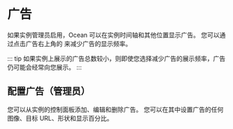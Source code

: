 # 广告

如果实例管理员启用，Ocean 可以在实例时间轴和其他位置显示广告。
您可以通过点击广告右上角的 来减少广告的显示频率。

::: tip
如果实例上展示的广告总数较小，则即使您选择减少广告的展示频率，广告仍可能会经常向您展示。
:::

## 配置广告（管理员）

您可以从实例的控制面板添加、编辑和删除广告。
您可以在其中设置广告的任何图像、目标 URL、形状和显示百分比。
